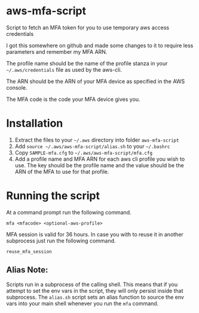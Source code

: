 # aws-mfa-script
Script to fetch an MFA token for you to use temporary aws access credentials

I got this somewhere on github and made some changes to it to require 
less parameters and remember my MFA ARN.  

The profile name should be the name of the profile stanza in your 
`~/.aws/credentials` file as used by the aws-cli.

The ARN should be the ARN of your MFA device as specified in the AWS console.

The MFA code is the code your MFA device gives you.

# Installation
 1. Extract the files to your `~/.aws` directory into folder `aws-mfa-script`
 2. Add `source ~/.aws/aws-mfa-script/alias.sh` to your `~/.bashrc`
 3. Copy `SAMPLE-mfa.cfg` to `~/.aws/aws-mfa-script/mfa.cfg` 
 4. Add a profile name and MFA ARN for each aws cli profile you wish to use. The key should be the profile name and the value should be the ARN of the MFA to use for that profile.
 
# Running the script
At a command prompt run the following command.

```
mfa <mfacode> <optional-aws-profile>
```

MFA session is valid for 36 hours. In case you with to reuse it in another subprocess just run the following command.

```
reuse_mfa_session
```
 
## Alias Note:
Scripts run in a subprocess of the calling shell.  This means that 
if you attempt to set the env vars in the script, they will only persist
inside that subprocess.  The `alias.sh` script sets an alias function to source the env vars into your main shell whenever you 
run the `mfa` command.
